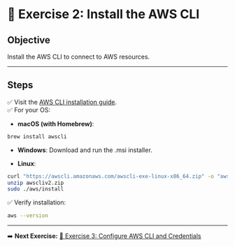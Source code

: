 # 📝 Exercise 2: Install the AWS CLI

## Objective

Install the AWS CLI to connect to AWS resources.

---

## Steps

✅ Visit the [AWS CLI installation guide](https://docs.aws.amazon.com/cli/latest/userguide/getting-started-install.html).  
✅ For your OS:

- **macOS (with Homebrew)**:

```bash
brew install awscli
```

- **Windows**: Download and run the .msi installer.

- **Linux**:

```bash
curl "https://awscli.amazonaws.com/awscli-exe-linux-x86_64.zip" -o "awscliv2.zip"
unzip awscliv2.zip
sudo ./aws/install
```


✅ Verify installation:

```bash
aws --version
```

---

➡️ **Next Exercise:** [🧪 Exercise 3: Configure AWS CLI and Credentials](./exercise-3.md)